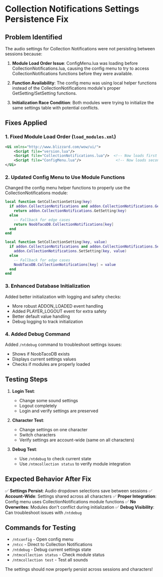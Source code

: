 # Collection Notifications Settings Persistence Fix

## Problem Identified

The audio settings for Collection Notifications were not persisting between sessions because:

1. **Module Load Order Issue**: ConfigMenu.lua was loading before CollectionNotifications.lua, causing the config menu to try to access CollectionNotifications functions before they were available.

2. **Function Availability**: The config menu was using local helper functions instead of the CollectionNotifications module's proper GetSetting/SetSetting functions.

3. **Initialization Race Condition**: Both modules were trying to initialize the same settings table with potential conflicts.

## Fixes Applied

### 1. Fixed Module Load Order (`load_modules.xml`)
```xml
<Ui xmlns="http://www.blizzard.com/wow/ui/">
	<Script file="version.lua"/>
	<Script file="CollectionNotifications.lua"/>  <!-- Now loads first -->
	<Script file="ConfigMenu.lua"/>                <!-- Now loads second -->
</Ui>
```

### 2. Updated Config Menu to Use Module Functions
Changed the config menu helper functions to properly use the CollectionNotifications module:

```lua
local function GetCollectionSetting(key)
  if addon.CollectionNotifications and addon.CollectionNotifications.GetSetting then
    return addon.CollectionNotifications.GetSetting(key)
  else
    -- Fallback for edge cases
    return NoobTacoDB.CollectionNotifications[key]
  end
end

local function SetCollectionSetting(key, value)
  if addon.CollectionNotifications and addon.CollectionNotifications.SetSetting then
    addon.CollectionNotifications.SetSetting(key, value)
  else
    -- Fallback for edge cases
    NoobTacoDB.CollectionNotifications[key] = value
  end
end
```

### 3. Enhanced Database Initialization
Added better initialization with logging and safety checks:

- More robust ADDON_LOADED event handling
- Added PLAYER_LOGOUT event for extra safety
- Better default value handling
- Debug logging to track initialization

### 4. Added Debug Command
Added `/ntdebug` command to troubleshoot settings issues:
- Shows if NoobTacoDB exists
- Displays current settings values
- Checks if modules are properly loaded

## Testing Steps

1. **Login Test**: 
   - Change some sound settings
   - Logout completely
   - Login and verify settings are preserved

2. **Character Test**:
   - Change settings on one character
   - Switch characters
   - Verify settings are account-wide (same on all characters)

3. **Debug Test**:
   - Use `/ntdebug` to check current state
   - Use `/ntmcollection status` to verify module integration

## Expected Behavior After Fix

✅ **Settings Persist**: Audio dropdown selections save between sessions
✅ **Account-Wide**: Settings shared across all characters
✅ **Proper Integration**: Config menu uses CollectionNotifications module functions
✅ **No Overwrites**: Modules don't conflict during initialization
✅ **Debug Visibility**: Can troubleshoot issues with `/ntdebug`

## Commands for Testing

- `/ntconfig` - Open config menu
- `/ntcc` - Direct to Collection Notifications
- `/ntdebug` - Debug current settings state
- `/ntmcollection status` - Check module status
- `/ntmcollection test` - Test all sounds

The settings should now properly persist across sessions and characters!
